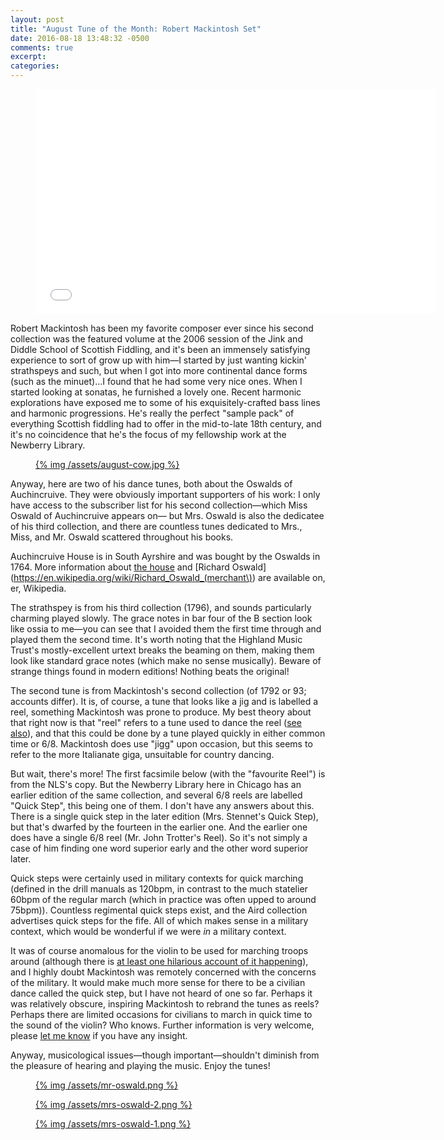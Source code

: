 ```yaml
---
layout: post
title: "August Tune of the Month: Robert Mackintosh Set"
date: 2016-08-18 13:48:32 -0500
comments: true
excerpt:
categories:
---
```


<div class="video-player">
  <figure>
    <iframe width="640" height="360" src="//www.youtube.com/embed/rez56NEj6aw" frameborder="0" allowfullscreen></iframe>
  </figure>
</div>

Robert Mackintosh has been my favorite composer ever since his second collection was the featured volume at the 2006
session of the Jink and Diddle School of Scottish Fiddling, and it's been an immensely satisfying experience to sort of
grow up with him—I started by just wanting kickin' strathspeys and such, but when I got into more continental dance
forms (such as the minuet)…I found that he had some very nice ones. When I started looking at sonatas, he furnished a
lovely one. Recent harmonic explorations have exposed me to some of his exquisitely-crafted bass lines and harmonic
progressions. He's really the perfect "sample pack" of everything Scottish fiddling had to offer in the mid-to-late 18th
century, and it's no coincidence that he's the focus of my fellowship work at the Newberry Library.

<figure>
  <a href="/assets/august-cow.jpg">
    {% img /assets/august-cow.jpg  %}
  </a>
</figure>

Anyway, here are two of his dance tunes, both about the Oswalds of Auchincruive. They were obviously important supporters of
his work: I only have access to the subscriber list for his second collection—which Miss Oswald of Auchincruive appears on—
but Mrs. Oswald is also the dedicatee of his third collection, and there are countless tunes dedicated to Mrs., Miss, and Mr. Oswald
scattered throughout his books.

Auchincruive House is in South Ayrshire and was bought by the Oswalds in 1764. More information about [the house](https://en.wikipedia.org/wiki/Auchincruive)
and [Richard Oswald](https://en.wikipedia.org/wiki/Richard_Oswald_(merchant\)) are available on, er, Wikipedia.

The strathspey is from his third collection (1796), and sounds particularly charming played slowly. The grace notes in bar four of
the B section look like ossia to me—you can see that I avoided them the first time through and played them the second time. It's worth
noting that the Highland Music Trust's mostly-excellent urtext breaks the beaming on them, making them look like standard grace notes (which
make no sense musically). Beware of strange things found in modern editions! Nothing beats the original!

The second tune is from Mackintosh's second collection (of 1792 or 93; accounts differ). It is, of course, a tune that
looks like a jig and is labelled a reel, something Mackintosh was prone to produce. My best theory about that right now
is that "reel" refers to a tune used to dance the reel ([see
also](http://www.academia.edu/4007917/Reeling_in_the_Strathspey_The_Origins_of_Scotlands_National_Music)), and that this
could be done by a tune played quickly in either common time or 6/8. Mackintosh does use "jigg" upon occasion, but this
seems to refer to the more Italianate giga, unsuitable for country dancing.

But wait, there's more! The first facsimile below (with the "favourite Reel") is from the NLS's copy. But the Newberry Library here in Chicago has an earlier edition of the same collection,
and several 6/8 reels are labelled "Quick Step", this being one of them. I don't have any answers about this. There is a single quick step in the later edition (Mrs. Stennet's Quick Step),
but that's dwarfed by the fourteen in the earlier one. And the earlier one does have a single 6/8 reel (Mr. John Trotter's Reel). So it's not simply a case of him finding one word superior early
and the other word superior later.

Quick steps were certainly used in military contexts for quick marching (defined in the drill manuals as 120bpm, in contrast to the much statelier 60bpm of the regular march (which in practice
was often upped to around 75bpm)). Countless regimental quick steps exist, and the Aird collection advertises quick steps for the fife. All of which makes sense in a military context, which would
be wonderful if we were *in* a military context.

It was of course anomalous for the violin to be used for marching troops around (although there is [at least one hilarious account of it happening](https://www.facebook.com/groups/1253578001323982/permalink/1348269011854880/)),
and I highly doubt Mackintosh was remotely concerned with the concerns of the military. It would make much more sense for there to be a civilian dance called the quick step, but I have not heard of one so far. Perhaps
it was relatively obscure, inspiring Mackintosh to rebrand the tunes as reels? Perhaps there are limited occasions for civilians to march in quick time to the sound of the violin? Who knows. Further information is very welcome,
please [let me know](/contact.html) if you have any insight.

Anyway, musicological issues—though important—shouldn't diminish from the pleasure of hearing and playing the music. Enjoy the tunes!

<figure>
  <a href="/assets/mr-oswald.png">
    {% img /assets/mr-oswald.png  %}
  </a>
</figure>

<figure>
  <a href="/assets/mrs-oswald-2.png">
    {% img /assets/mrs-oswald-2.png  %}
  </a>
</figure>

<figure>
  <a href="/assets/mrs-oswald-1.png">
    {% img /assets/mrs-oswald-1.png  %}
  </a>
</figure>
